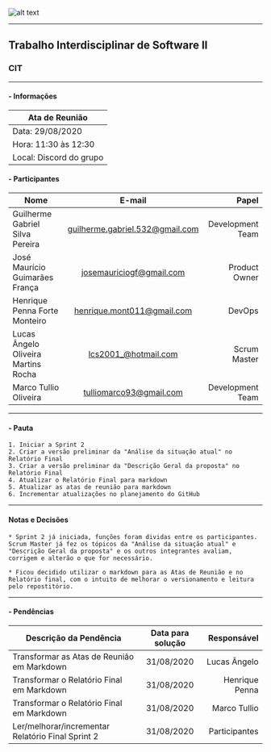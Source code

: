 ![alt text](https://raw.githubusercontent.com/icei-pucminas/plf-es-2020-2-tiii-0940100-cit/master/Artefatos/images/logoPucAtaReuniao.png?token=AL2ND3ZU4I2OLQNIM3TH76C7KOU4A "Logo Puc")

***

Trabalho Interdisciplinar de Software II
------
### CIT

___


####  - Informações
| Ata de Reunião          |
| -------------           |
| Data: 29/08/2020        |
| Hora: 11:30 às 12:30    |
| Local: Discord do grupo |

#### - Participantes
| Nome                                 | E-mail                          | Papel            |
| -------------                        | :-------------:                 | -----:           |
| Guilherme Gabriel Silva Pereira      | guilherme.gabriel.532@gmail.com | Development Team |
| José Maurício Guimarães França       | josemauriciogf@gmail.com        | Product Owner    |
| Henrique Penna Forte Monteiro        | henrique.mont011@gmail.com      | DevOps           |
| Lucas Ângelo Oliveira Martins Rocha  | lcs2001_@hotmail.com            | Scrum Master     |
| Marco Tullio Oliveira                | tulliomarco93@gmail.com         | Development Team |

___

#### - Pauta
    1. Iniciar a Sprint 2
    2. Criar a versão preliminar da "Análise da situação atual" no Relatório Final
    3. Criar a versão preliminar da "Descrição Geral da proposta" no Relatório Final
    4. Atualizar o Relatório Final para markdown
    5. Atualizar as atas de reunião para markdown
    6. Incrementar atualizações no planejamento do GitHub

___

#### Notas e Decisões
    * Sprint 2 já iniciada, funções foram dividas entre os participantes. Scrum Master já fez os tópicos da "Análise da situação atual" e "Descrição Geral da proposta" e os outros integrantes avaliam, corrigem e alterão o que for necessário.

    * Ficou decidido utilizar o markdown para as Atas de Reunião e no Relatório final, com o intuito de melhorar o versionamento e leitura pelo repostitório.

___

#### - Pendências
| Descrição da Pendência                                       | Data para solução               | Responsável         |
| -------------                                                | :-------------:                 | -----:              |
| Transformar as Atas de Reunião em Markdown                   | 31/08/2020                      | Lucas Ângelo        |
| Transformar o Relatório Final em Markdown                    | 31/08/2020                      | Henrique Penna      |
| Transformar o Relatório Final em Markdown                    | 31/08/2020                      | Marco Tullio        |
| Ler/melhorar/incrementar Relatório Final Sprint 2            | 31/08/2020                      | Participantes       |
